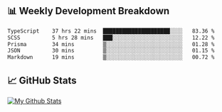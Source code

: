 ## 📊 Weekly Development Breakdown
<!--START_SECTION:waka-->

```txt
TypeScript    37 hrs 22 mins  █████████████████████░░░░   83.36 %
SCSS          5 hrs 28 mins   ███░░░░░░░░░░░░░░░░░░░░░░   12.22 %
Prisma        34 mins         ▒░░░░░░░░░░░░░░░░░░░░░░░░   01.28 %
JSON          30 mins         ▒░░░░░░░░░░░░░░░░░░░░░░░░   01.15 %
Markdown      19 mins         ▒░░░░░░░░░░░░░░░░░░░░░░░░   00.72 %
```

<!--END_SECTION:waka-->

## 📈 GitHub Stats
[![My Github Stats](https://github-readme-stats.vercel.app/api?username=triagung128&show_icons=true&hide=contribs,issues&count_private=true&theme=tokyonight)](https://github.com/triagung128)

<!-- [![Top Langs](https://github-readme-stats.vercel.app/api/top-langs/?username=triagung128&layout=compact)](https://github.com/triagung128) -->

